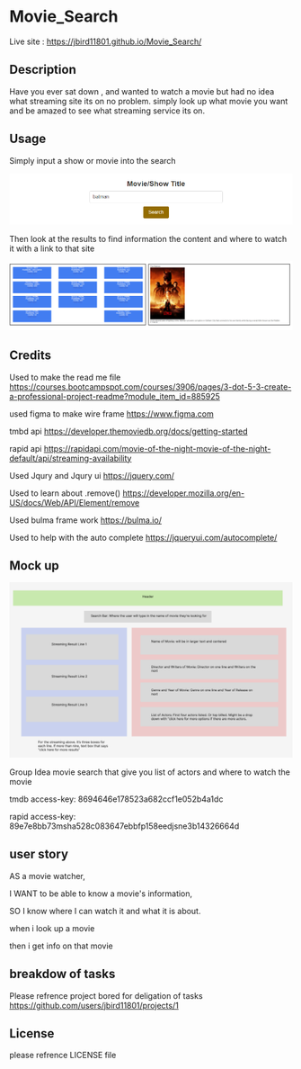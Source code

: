 # Movie_Search

Live site : https://jbird11801.github.io/Movie_Search/

## Description

Have you ever sat down , and wanted to watch a movie but had no idea what streaming site its on no problem. simply look up what movie you want and be amazed to see what streaming service its on.

## Usage

Simply input a show or movie into the search

![Image of search bar](assets/images/SearchBar.png)

Then look at the results to find information the content and where to watch it with a link to that site

![Search Results](assets/images/Results.PNG)

## Credits

Used to make the read me file https://courses.bootcampspot.com/courses/3906/pages/3-dot-5-3-create-a-professional-project-readme?module_item_id=885925

used figma to make wire frame https://www.figma.com

tmbd api https://developer.themoviedb.org/docs/getting-started

rapid api https://rapidapi.com/movie-of-the-night-movie-of-the-night-default/api/streaming-availability

Used Jqury and Jqury ui https://jquery.com/

Used to learn about .remove() https://developer.mozilla.org/en-US/docs/Web/API/Element/remove

Used bulma frame work https://bulma.io/

Used to help with the auto complete https://jqueryui.com/autocomplete/

## Mock up

![Mock up useing figma](assets/images/WireFrame.png)

Group Idea movie search that give you list of actors and where to watch the movie

tmdb access-key: 8694646e178523a682ccf1e052b4a1dc

rapid access-key: 89e7e8bb73msha528c083647ebbfp158eedjsne3b14326664d

## user story

AS a movie watcher,

I WANT to be able to know a movie's information,

SO I know where I can watch it and what it is about.

when i look up a movie

then i get info on that movie

## breakdow of tasks

Please refrence project bored for deligation of tasks https://github.com/users/jbird11801/projects/1

## License

please refrence LICENSE file

